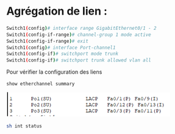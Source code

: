 # Agrégation de lien :

```bash
Switch1(config)# interface range GigabitEthernet0/1 - 2
Switch1(config-if-range)# channel-group 1 mode active
Switch1(config-if-range)# exit
Switch1(config)# interface Port-channel1
Switch1(config-if)# switchport mode trunk
Switch1(config-if)# switchport trunk allowed vlan all
```

Pour vérifier la configuration des liens 

```bash
show etherchannel summary
```

![image.png](image%2064.png)

```bash
sh int status
```